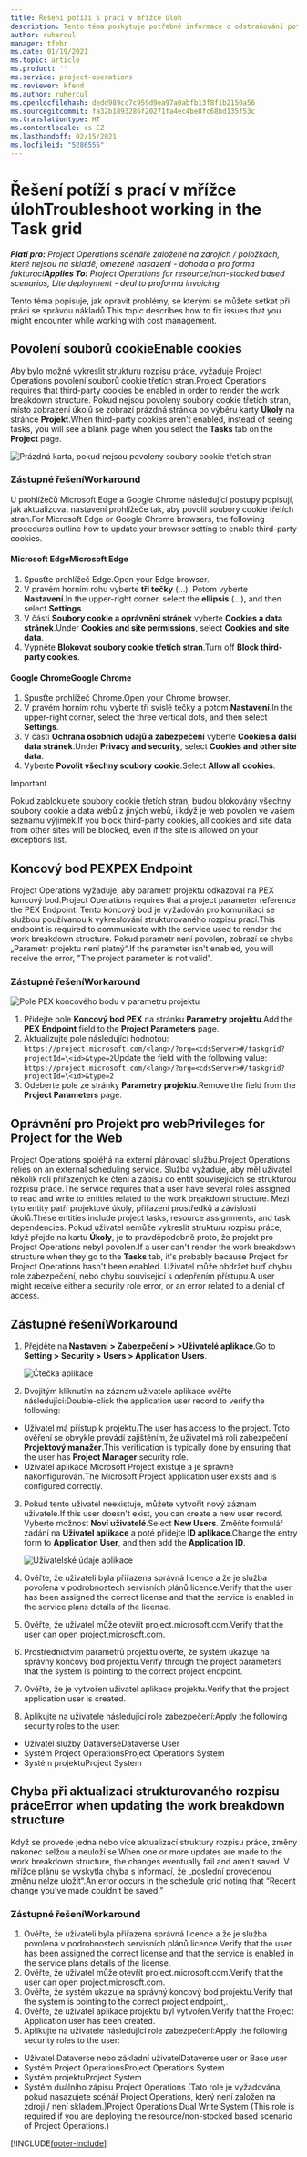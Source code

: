 ```yaml
---
title: Řešení potíží s prací v mřížce úloh
description: Tento téma poskytuje potřebné informace o odstraňování potíží při práci v mřížce úloh.
author: ruhercul
manager: tfehr
ms.date: 01/19/2021
ms.topic: article
ms.product: ''
ms.service: project-operations
ms.reviewer: kfend
ms.author: ruhercul
ms.openlocfilehash: dedd989cc7c959d9ea97a0abfb13f8f1b2150a56
ms.sourcegitcommit: fa32b1893286f20271fa4ec4be8fc68bd135f53c
ms.translationtype: HT
ms.contentlocale: cs-CZ
ms.lasthandoff: 02/15/2021
ms.locfileid: "5286555"
---
```

# <a name="troubleshoot-working-in-the-task-grid"></a><span data-ttu-id="a1e97-103">Řešení potíží s prací v mřížce úloh</span><span class="sxs-lookup"><span data-stu-id="a1e97-103">Troubleshoot working in the Task grid</span></span> 

<span data-ttu-id="a1e97-104">_**Platí pro:** Project Operations scénáře založené na zdrojích / položkách, které nejsou na skladě, omezené nasazení - dohoda o pro forma fakturaci_</span><span class="sxs-lookup"><span data-stu-id="a1e97-104">_**Applies To:** Project Operations for resource/non-stocked based scenarios, Lite deployment - deal to proforma invoicing_</span></span>

<span data-ttu-id="a1e97-105">Tento téma popisuje, jak opravit problémy, se kterými se můžete setkat při práci se správou nákladů.</span><span class="sxs-lookup"><span data-stu-id="a1e97-105">This topic describes how to fix issues that you might encounter while working with cost management.</span></span>

## <a name="enable-cookies"></a><span data-ttu-id="a1e97-106">Povolení souborů cookie</span><span class="sxs-lookup"><span data-stu-id="a1e97-106">Enable cookies</span></span>

<span data-ttu-id="a1e97-107">Aby bylo možné vykreslit strukturu rozpisu práce, vyžaduje Project Operations povolení souborů cookie třetích stran.</span><span class="sxs-lookup"><span data-stu-id="a1e97-107">Project Operations requires that third-party cookies be enabled in order to render the work breakdown structure.</span></span> <span data-ttu-id="a1e97-108">Pokud nejsou povoleny soubory cookie třetích stran, místo zobrazení úkolů se zobrazí prázdná stránka po výběru karty **Úkoly** na stránce **Projekt**.</span><span class="sxs-lookup"><span data-stu-id="a1e97-108">When third-party cookies aren't enabled, instead of seeing tasks, you will see a blank page when you select the **Tasks** tab on the **Project** page.</span></span>

![Prázdná karta, pokud nejsou povoleny soubory cookie třetích stran](media/blankschedule.png)


### <a name="workaround"></a><span data-ttu-id="a1e97-110">Zástupné řešení</span><span class="sxs-lookup"><span data-stu-id="a1e97-110">Workaround</span></span>
<span data-ttu-id="a1e97-111">U prohlížečů Microsoft Edge a Google Chrome následující postupy popisují, jak aktualizovat nastavení prohlížeče tak, aby povolil soubory cookie třetích stran.</span><span class="sxs-lookup"><span data-stu-id="a1e97-111">For Microsoft Edge or Google Chrome browsers, the following procedures outline how to update your browser setting to enable third-party cookies.</span></span>

#### <a name="microsoft-edge"></a><span data-ttu-id="a1e97-112">Microsoft Edge</span><span class="sxs-lookup"><span data-stu-id="a1e97-112">Microsoft Edge</span></span>

1. <span data-ttu-id="a1e97-113">Spusťte prohlížeč Edge.</span><span class="sxs-lookup"><span data-stu-id="a1e97-113">Open your Edge browser.</span></span>
2. <span data-ttu-id="a1e97-114">V pravém horním rohu vyberte **tři tečky** (…). Potom vyberte **Nastavení**.</span><span class="sxs-lookup"><span data-stu-id="a1e97-114">In the upper-right corner, select the **ellipsis** (...), and then select **Settings**.</span></span>
3. <span data-ttu-id="a1e97-115">V části **Soubory cookie a oprávnění stránek** vyberte **Cookies a data stránek**.</span><span class="sxs-lookup"><span data-stu-id="a1e97-115">Under **Cookies and site permissions**, select **Cookies and site data**.</span></span>
4. <span data-ttu-id="a1e97-116">Vypněte **Blokovat soubory cookie třetích stran**.</span><span class="sxs-lookup"><span data-stu-id="a1e97-116">Turn off **Block third-party cookies**.</span></span>

#### <a name="google-chrome"></a><span data-ttu-id="a1e97-117">Google Chrome</span><span class="sxs-lookup"><span data-stu-id="a1e97-117">Google Chrome</span></span>

1. <span data-ttu-id="a1e97-118">Spusťte prohlížeč Chrome.</span><span class="sxs-lookup"><span data-stu-id="a1e97-118">Open your Chrome browser.</span></span>
2. <span data-ttu-id="a1e97-119">V pravém horním rohu vyberte tři svislé tečky a potom **Nastavení**.</span><span class="sxs-lookup"><span data-stu-id="a1e97-119">In the upper-right corner, select the three vertical dots, and then select **Settings**.</span></span>
3. <span data-ttu-id="a1e97-120">V části **Ochrana osobních údajů a zabezpečení** vyberte **Cookies a další data stránek**.</span><span class="sxs-lookup"><span data-stu-id="a1e97-120">Under **Privacy and security**, select **Cookies and other site data**.</span></span>
4. <span data-ttu-id="a1e97-121">Vyberte **Povolit všechny soubory cookie**.</span><span class="sxs-lookup"><span data-stu-id="a1e97-121">Select **Allow all cookies**.</span></span>

> [!IMPORTANT]
> <span data-ttu-id="a1e97-122">Pokud zablokujete soubory cookie třetích stran, budou blokovány všechny soubory cookie a data webů z jiných webů, i když je web povolen ve vašem seznamu výjimek.</span><span class="sxs-lookup"><span data-stu-id="a1e97-122">If you block third-party cookies, all cookies and site data from other sites will be blocked, even if the site is allowed on your exceptions list.</span></span>

## <a name="pex-endpoint"></a><span data-ttu-id="a1e97-123">Koncový bod PEX</span><span class="sxs-lookup"><span data-stu-id="a1e97-123">PEX Endpoint</span></span>

<span data-ttu-id="a1e97-124">Project Operations vyžaduje, aby parametr projektu odkazoval na PEX koncový bod.</span><span class="sxs-lookup"><span data-stu-id="a1e97-124">Project Operations requires that a project parameter reference the PEX Endpoint.</span></span> <span data-ttu-id="a1e97-125">Tento koncový bod je vyžadován pro komunikaci se službou používanou k vykreslování strukturovaného rozpisu prací.</span><span class="sxs-lookup"><span data-stu-id="a1e97-125">This endpoint is required to communicate with the service used to render the work breakdown structure.</span></span> <span data-ttu-id="a1e97-126">Pokud parametr není povolen, zobrazí se chyba „Parametr projektu není platný“.</span><span class="sxs-lookup"><span data-stu-id="a1e97-126">If the parameter isn't enabled, you will receive the error, "The project parameter is not valid".</span></span> 

### <a name="workaround"></a><span data-ttu-id="a1e97-127">Zástupné řešení</span><span class="sxs-lookup"><span data-stu-id="a1e97-127">Workaround</span></span>
 ![Pole PEX koncového bodu v parametru projektu](media/projectparameter.png)

1. <span data-ttu-id="a1e97-129">Přidejte pole **Koncový bod PEX** na stránku **Parametry projektu**.</span><span class="sxs-lookup"><span data-stu-id="a1e97-129">Add the **PEX Endpoint** field to the **Project Parameters** page.</span></span>
2. <span data-ttu-id="a1e97-130">Aktualizujte pole následující hodnotou: `https://project.microsoft.com/<lang>/?org=<cdsServer>#/taskgrid?projectId=\<id>&type=2`</span><span class="sxs-lookup"><span data-stu-id="a1e97-130">Update the field with the following value: `https://project.microsoft.com/<lang>/?org=<cdsServer>#/taskgrid?projectId=\<id>&type=2`</span></span>
3. <span data-ttu-id="a1e97-131">Odeberte pole ze stránky **Parametry projektu**.</span><span class="sxs-lookup"><span data-stu-id="a1e97-131">Remove the field from the **Project Parameters** page.</span></span>

## <a name="privileges-for-project-for-the-web"></a><span data-ttu-id="a1e97-132">Oprávnění pro Projekt pro web</span><span class="sxs-lookup"><span data-stu-id="a1e97-132">Privileges for Project for the Web</span></span>

<span data-ttu-id="a1e97-133">Project Operations spoléhá na externí plánovací službu.</span><span class="sxs-lookup"><span data-stu-id="a1e97-133">Project Operations relies on an external scheduling service.</span></span> <span data-ttu-id="a1e97-134">Služba vyžaduje, aby měl uživatel několik rolí přiřazených ke čtení a zápisu do entit souvisejících se strukturou rozpisu práce.</span><span class="sxs-lookup"><span data-stu-id="a1e97-134">The service requires that a user have several roles assigned to read and write to entities related to the work breakdown structure.</span></span> <span data-ttu-id="a1e97-135">Mezi tyto entity patří projektové úkoly, přiřazení prostředků a závislosti úkolů.</span><span class="sxs-lookup"><span data-stu-id="a1e97-135">These entities include project tasks, resource assignments, and task dependencies.</span></span> <span data-ttu-id="a1e97-136">Pokud uživatel nemůže vykreslit strukturu rozpisu práce, když přejde na kartu **Úkoly**, je to pravděpodobně proto, že projekt pro Project Operations nebyl povolen.</span><span class="sxs-lookup"><span data-stu-id="a1e97-136">If a user can't render the work breakdown structure when they go to the **Tasks** tab, it's probably because Project for Project Operations hasn't been enabled.</span></span> <span data-ttu-id="a1e97-137">Uživatel může obdržet buď chybu role zabezpečení, nebo chybu související s odepřením přístupu.</span><span class="sxs-lookup"><span data-stu-id="a1e97-137">A user might receive either a security role error, or an error related to a denial of access.</span></span>


## <a name="workaround"></a><span data-ttu-id="a1e97-138">Zástupné řešení</span><span class="sxs-lookup"><span data-stu-id="a1e97-138">Workaround</span></span>

1. <span data-ttu-id="a1e97-139">Přejděte na **Nastavení > Zabezpečení > >Uživatelé aplikace**.</span><span class="sxs-lookup"><span data-stu-id="a1e97-139">Go to **Setting > Security > Users > Application Users**.</span></span>  

   ![Čtečka aplikace](media/applicationuser.jpg)
   
2. <span data-ttu-id="a1e97-141">Dvojitým kliknutím na záznam uživatele aplikace ověřte následující:</span><span class="sxs-lookup"><span data-stu-id="a1e97-141">Double-click the application user record to verify the following:</span></span>

 - <span data-ttu-id="a1e97-142">Uživatel má přístup k projektu.</span><span class="sxs-lookup"><span data-stu-id="a1e97-142">The user has access to the project.</span></span> <span data-ttu-id="a1e97-143">Toto ověření se obvykle provádí zajištěním, že uživatel má roli zabezpečení **Projektový manažer**.</span><span class="sxs-lookup"><span data-stu-id="a1e97-143">This verification is typically done by ensuring that the user has **Project Manager** security role.</span></span>
 - <span data-ttu-id="a1e97-144">Uživatel aplikace Microsoft Project existuje a je správně nakonfigurován.</span><span class="sxs-lookup"><span data-stu-id="a1e97-144">The Microsoft Project application user exists and is configured correctly.</span></span>
 
3. <span data-ttu-id="a1e97-145">Pokud tento uživatel neexistuje, můžete vytvořit nový záznam uživatele.</span><span class="sxs-lookup"><span data-stu-id="a1e97-145">If this user doesn't exist, you can create a new user record.</span></span> <span data-ttu-id="a1e97-146">Vyberte možnost **Noví uživatelé**.</span><span class="sxs-lookup"><span data-stu-id="a1e97-146">Select **New Users**.</span></span> <span data-ttu-id="a1e97-147">Změňte formulář zadání na **Uživatel aplikace** a poté přidejte **ID aplikace**.</span><span class="sxs-lookup"><span data-stu-id="a1e97-147">Change the entry form to **Application User**, and then add the **Application ID**.</span></span>

   ![Uživatelské údaje aplikace](media/applicationuserdetails.jpg)

4. <span data-ttu-id="a1e97-149">Ověřte, že uživateli byla přiřazena správná licence a že je služba povolena v podrobnostech servisních plánů licence.</span><span class="sxs-lookup"><span data-stu-id="a1e97-149">Verify that the user has been assigned the correct license and that the service is enabled in the service plans details of the license.</span></span>
5. <span data-ttu-id="a1e97-150">Ověřte, že uživatel může otevřít project.microsoft.com.</span><span class="sxs-lookup"><span data-stu-id="a1e97-150">Verify that the user can open project.microsoft.com.</span></span>
6. <span data-ttu-id="a1e97-151">Prostřednictvím parametrů projektu ověřte, že systém ukazuje na správný koncový bod projektu.</span><span class="sxs-lookup"><span data-stu-id="a1e97-151">Verify through the project parameters that the system is pointing to the correct project endpoint.</span></span>
7. <span data-ttu-id="a1e97-152">Ověřte, že je vytvořen uživatel aplikace projektu.</span><span class="sxs-lookup"><span data-stu-id="a1e97-152">Verify that the project application user is created.</span></span>
8. <span data-ttu-id="a1e97-153">Aplikujte na uživatele následující role zabezpečení:</span><span class="sxs-lookup"><span data-stu-id="a1e97-153">Apply the following security roles to the user:</span></span>

  - <span data-ttu-id="a1e97-154">Uživatel služby Dataverse</span><span class="sxs-lookup"><span data-stu-id="a1e97-154">Dataverse User</span></span>
  - <span data-ttu-id="a1e97-155">Systém Project Operations</span><span class="sxs-lookup"><span data-stu-id="a1e97-155">Project Operations System</span></span>
  - <span data-ttu-id="a1e97-156">Systém projektu</span><span class="sxs-lookup"><span data-stu-id="a1e97-156">Project System</span></span>

## <a name="error-when-updating-the-work-breakdown-structure"></a><span data-ttu-id="a1e97-157">Chyba při aktualizaci strukturovaného rozpisu práce</span><span class="sxs-lookup"><span data-stu-id="a1e97-157">Error when updating the work breakdown structure</span></span>

<span data-ttu-id="a1e97-158">Když se provede jedna nebo více aktualizací struktury rozpisu práce, změny nakonec selžou a neuloží se.</span><span class="sxs-lookup"><span data-stu-id="a1e97-158">When one or more updates are made to the work breakdown structure, the changes eventually fail and aren't saved.</span></span> <span data-ttu-id="a1e97-159">V mřížce plánu se vyskytla chyba s informací, že „poslední provedenou změnu nelze uložit“.</span><span class="sxs-lookup"><span data-stu-id="a1e97-159">An error occurs in the schedule grid noting that “Recent change you’ve made couldn’t be saved.”</span></span>

### <a name="workaround"></a><span data-ttu-id="a1e97-160">Zástupné řešení</span><span class="sxs-lookup"><span data-stu-id="a1e97-160">Workaround</span></span>

1. <span data-ttu-id="a1e97-161">Ověřte, že uživateli byla přiřazena správná licence a že je služba povolena v podrobnostech servisních plánů licence.</span><span class="sxs-lookup"><span data-stu-id="a1e97-161">Verify that the user has been assigned the correct license and that the service is enabled in the service plans details of the license.</span></span>
2. <span data-ttu-id="a1e97-162">Ověřte, že uživatel může otevřít project.microsoft.com.</span><span class="sxs-lookup"><span data-stu-id="a1e97-162">Verify that the user can open project.microsoft.com.</span></span>
3. <span data-ttu-id="a1e97-163">Ověřte, že systém ukazuje na správný koncový bod projektu.</span><span class="sxs-lookup"><span data-stu-id="a1e97-163">Verify that the system is pointing to the correct project endpoint,.</span></span>
4. <span data-ttu-id="a1e97-164">Ověřte, že uživatel aplikace projektu byl vytvořen.</span><span class="sxs-lookup"><span data-stu-id="a1e97-164">Verify that the Project Application user has been created.</span></span>
5. <span data-ttu-id="a1e97-165">Aplikujte na uživatele následující role zabezpečení:</span><span class="sxs-lookup"><span data-stu-id="a1e97-165">Apply the following security roles to the user:</span></span>
  
  - <span data-ttu-id="a1e97-166">Uživatel Dataverse nebo základní uživatel</span><span class="sxs-lookup"><span data-stu-id="a1e97-166">Dataverse user or Base user</span></span>
  - <span data-ttu-id="a1e97-167">Systém Project Operations</span><span class="sxs-lookup"><span data-stu-id="a1e97-167">Project Operations System</span></span>
  - <span data-ttu-id="a1e97-168">Systém projektu</span><span class="sxs-lookup"><span data-stu-id="a1e97-168">Project System</span></span>
  - <span data-ttu-id="a1e97-169">Systém duálního zápisu Project Operations (Tato role je vyžadována, pokud nasazujete scénář Project Operations, který není založen na zdroji / není skladem.)</span><span class="sxs-lookup"><span data-stu-id="a1e97-169">Project Operations Dual Write System (This role is required if you are deploying the resource/non-stocked based scenario of Project Operations.)</span></span>


[!INCLUDE[footer-include](../includes/footer-banner.md)]